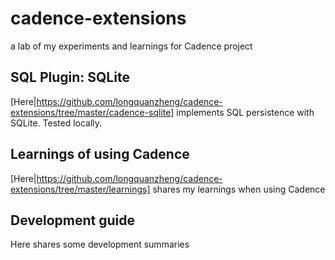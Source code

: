 # cadence-extensions
a lab of my experiments and learnings for Cadence project

## SQL Plugin: SQLite
[Here|https://github.com/longquanzheng/cadence-extensions/tree/master/cadence-sqlite] implements SQL persistence with SQLite. Tested locally. 

## Learnings of using Cadence
[Here|https://github.com/longquanzheng/cadence-extensions/tree/master/learnings] shares my learnings when using Cadence

## Development guide
Here shares some development summaries 


